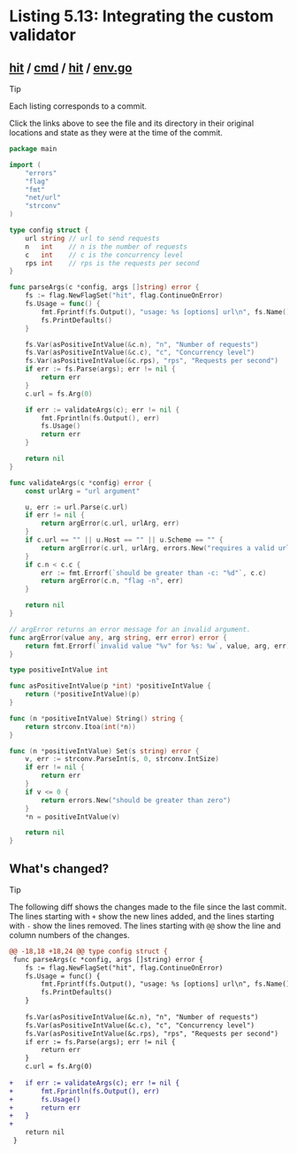 # Listing 5.13: Integrating the custom validator

## [hit](https://github.com/inancgumus/gobyexample/blob/503cc992f51a5b0c68d2a34feb8bda059682b647/hit) / [cmd](https://github.com/inancgumus/gobyexample/blob/503cc992f51a5b0c68d2a34feb8bda059682b647/hit/cmd) / [hit](https://github.com/inancgumus/gobyexample/blob/503cc992f51a5b0c68d2a34feb8bda059682b647/hit/cmd/hit) / [env.go](https://github.com/inancgumus/gobyexample/blob/503cc992f51a5b0c68d2a34feb8bda059682b647/hit/cmd/hit/env.go)

> [!TIP]
> Each listing corresponds to a commit.
>
> Click the links above to see the file and its directory in their original locations and state as they were at the time of the commit.

```go
package main

import (
	"errors"
	"flag"
	"fmt"
	"net/url"
	"strconv"
)

type config struct {
	url string // url to send requests
	n   int    // n is the number of requests
	c   int    // c is the concurrency level
	rps int    // rps is the requests per second
}

func parseArgs(c *config, args []string) error {
	fs := flag.NewFlagSet("hit", flag.ContinueOnError)
	fs.Usage = func() {
		fmt.Fprintf(fs.Output(), "usage: %s [options] url\n", fs.Name())
		fs.PrintDefaults()
	}

	fs.Var(asPositiveIntValue(&c.n), "n", "Number of requests")
	fs.Var(asPositiveIntValue(&c.c), "c", "Concurrency level")
	fs.Var(asPositiveIntValue(&c.rps), "rps", "Requests per second")
	if err := fs.Parse(args); err != nil {
		return err
	}
	c.url = fs.Arg(0)

	if err := validateArgs(c); err != nil {
		fmt.Fprintln(fs.Output(), err)
		fs.Usage()
		return err
	}

	return nil
}

func validateArgs(c *config) error {
	const urlArg = "url argument"

	u, err := url.Parse(c.url)
	if err != nil {
		return argError(c.url, urlArg, err)
	}
	if c.url == "" || u.Host == "" || u.Scheme == "" {
		return argError(c.url, urlArg, errors.New("requires a valid url"))
	}
	if c.n < c.c {
		err := fmt.Errorf(`should be greater than -c: "%d"`, c.c)
		return argError(c.n, "flag -n", err)
	}

	return nil
}

// argError returns an error message for an invalid argument.
func argError(value any, arg string, err error) error {
	return fmt.Errorf(`invalid value "%v" for %s: %w`, value, arg, err)
}

type positiveIntValue int

func asPositiveIntValue(p *int) *positiveIntValue {
	return (*positiveIntValue)(p)
}

func (n *positiveIntValue) String() string {
	return strconv.Itoa(int(*n))
}

func (n *positiveIntValue) Set(s string) error {
	v, err := strconv.ParseInt(s, 0, strconv.IntSize)
	if err != nil {
		return err
	}
	if v <= 0 {
		return errors.New("should be greater than zero")
	}
	*n = positiveIntValue(v)

	return nil
}
```

## What's changed?

> [!TIP]
> The following diff shows the changes made to the file since the last commit.
> The lines starting with `+` show the new lines added, and the lines starting with `-` show the lines removed.
> The lines starting with `@@` show the line and column numbers of the changes.

```diff
@@ -18,18 +18,24 @@ type config struct {
 func parseArgs(c *config, args []string) error {
 	fs := flag.NewFlagSet("hit", flag.ContinueOnError)
 	fs.Usage = func() {
 		fmt.Fprintf(fs.Output(), "usage: %s [options] url\n", fs.Name())
 		fs.PrintDefaults()
 	}
 
 	fs.Var(asPositiveIntValue(&c.n), "n", "Number of requests")
 	fs.Var(asPositiveIntValue(&c.c), "c", "Concurrency level")
 	fs.Var(asPositiveIntValue(&c.rps), "rps", "Requests per second")
 	if err := fs.Parse(args); err != nil {
 		return err
 	}
 	c.url = fs.Arg(0)
 
+	if err := validateArgs(c); err != nil {
+		fmt.Fprintln(fs.Output(), err)
+		fs.Usage()
+		return err
+	}
+
 	return nil
 }
 
```

